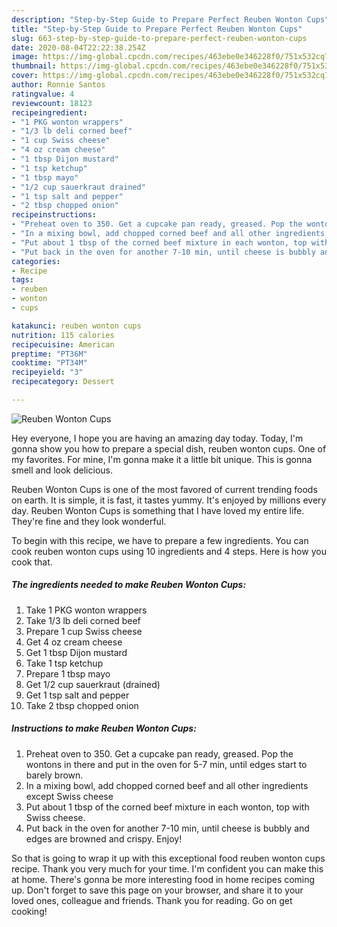 ```yaml
---
description: "Step-by-Step Guide to Prepare Perfect Reuben Wonton Cups"
title: "Step-by-Step Guide to Prepare Perfect Reuben Wonton Cups"
slug: 663-step-by-step-guide-to-prepare-perfect-reuben-wonton-cups
date: 2020-08-04T22:22:38.254Z
image: https://img-global.cpcdn.com/recipes/463ebe0e346228f0/751x532cq70/reuben-wonton-cups-recipe-main-photo.jpg
thumbnail: https://img-global.cpcdn.com/recipes/463ebe0e346228f0/751x532cq70/reuben-wonton-cups-recipe-main-photo.jpg
cover: https://img-global.cpcdn.com/recipes/463ebe0e346228f0/751x532cq70/reuben-wonton-cups-recipe-main-photo.jpg
author: Ronnie Santos
ratingvalue: 4
reviewcount: 18123
recipeingredient:
- "1 PKG wonton wrappers"
- "1/3 lb deli corned beef"
- "1 cup Swiss cheese"
- "4 oz cream cheese"
- "1 tbsp Dijon mustard"
- "1 tsp ketchup"
- "1 tbsp mayo"
- "1/2 cup sauerkraut drained"
- "1 tsp salt and pepper"
- "2 tbsp chopped onion"
recipeinstructions:
- "Preheat oven to 350. Get a cupcake pan ready, greased. Pop the wontons in there and put in the oven for 5-7 min, until edges start to barely brown."
- "In a mixing bowl, add chopped corned beef and all other ingredients except Swiss cheese"
- "Put about 1 tbsp of the corned beef mixture in each wonton, top with Swiss cheese."
- "Put back in the oven for another 7-10 min, until cheese is bubbly and edges are browned and crispy. Enjoy!"
categories:
- Recipe
tags:
- reuben
- wonton
- cups

katakunci: reuben wonton cups 
nutrition: 115 calories
recipecuisine: American
preptime: "PT36M"
cooktime: "PT34M"
recipeyield: "3"
recipecategory: Dessert

---
```



![Reuben Wonton Cups](https://img-global.cpcdn.com/recipes/463ebe0e346228f0/751x532cq70/reuben-wonton-cups-recipe-main-photo.jpg)

Hey everyone, I hope you are having an amazing day today. Today, I'm gonna show you how to prepare a special dish, reuben wonton cups. One of my favorites. For mine, I'm gonna make it a little bit unique. This is gonna smell and look delicious.

Reuben Wonton Cups is one of the most favored of current trending foods on earth. It is simple, it is fast, it tastes yummy. It's enjoyed by millions every day. Reuben Wonton Cups is something that I have loved my entire life. They're fine and they look wonderful.




To begin with this recipe, we have to prepare a few ingredients. You can cook reuben wonton cups using 10 ingredients and 4 steps. Here is how you cook that.

<!--inarticleads1-->

##### The ingredients needed to make Reuben Wonton Cups:

1. Take 1 PKG wonton wrappers
1. Take 1/3 lb deli corned beef
1. Prepare 1 cup Swiss cheese
1. Get 4 oz cream cheese
1. Get 1 tbsp Dijon mustard
1. Take 1 tsp ketchup
1. Prepare 1 tbsp mayo
1. Get 1/2 cup sauerkraut (drained)
1. Get 1 tsp salt and pepper
1. Take 2 tbsp chopped onion




<!--inarticleads2-->

##### Instructions to make Reuben Wonton Cups:

1. Preheat oven to 350. Get a cupcake pan ready, greased. Pop the wontons in there and put in the oven for 5-7 min, until edges start to barely brown.
1. In a mixing bowl, add chopped corned beef and all other ingredients except Swiss cheese
1. Put about 1 tbsp of the corned beef mixture in each wonton, top with Swiss cheese.
1. Put back in the oven for another 7-10 min, until cheese is bubbly and edges are browned and crispy. Enjoy!




So that is going to wrap it up with this exceptional food reuben wonton cups recipe. Thank you very much for your time. I'm confident you can make this at home. There's gonna be more interesting food in home recipes coming up. Don't forget to save this page on your browser, and share it to your loved ones, colleague and friends. Thank you for reading. Go on get cooking!

